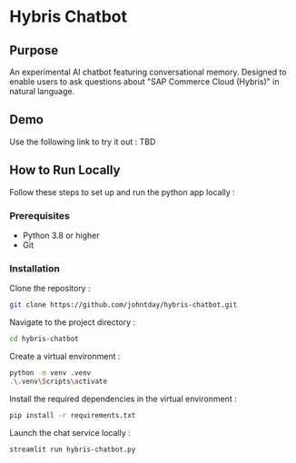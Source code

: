 # Hybris Chatbot

## Purpose
An experimental AI chatbot featuring conversational memory. Designed to enable users to ask questions about 
"SAP Commerce Cloud (Hybris)" in natural language.

## Demo
Use the following link to try it out :
TBD

## How to Run Locally
Follow these steps to set up and run the python app locally :

### Prerequisites
- Python 3.8 or higher
- Git

### Installation
Clone the repository :

```bash
git clone https://github.com/johntday/hybris-chatbot.git
```

Navigate to the project directory :

```bash
cd hybris-chatbot
```

Create a virtual environment :
```bash
python -m venv .venv
.\.venv\Scripts\activate
```

Install the required dependencies in the virtual environment :

```bash
pip install -r requirements.txt
```

Launch the chat service locally :

```bash
streamlit run hybris-chatbot.py
```

